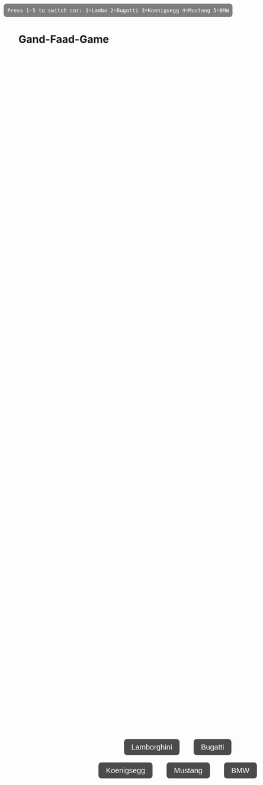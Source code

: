 # Gand-Faad-Game
<!DOCTYPE html>
<html lang="en">
<head>
  <meta charset="UTF-8" />
  <meta name="viewport" content="width=device-width, initial-scale=1.0">
  <title>Slow Roads - Ultimate Supercar Experience</title>
  <style>
    body { margin: 0; overflow: hidden; }
    canvas { display: block; }
    #info { position: absolute; top: 10px; left: 10px; color: white; font-family: monospace; background: rgba(0,0,0,0.5); padding: 10px; border-radius: 8px; }
    #select-car { position: absolute; top: 50%; left: 50%; transform: translate(-50%, -50%); color: white; font-family: monospace; text-align: center; font-size: 30px; }
    #select-car button { background: rgba(0, 0, 0, 0.7); border: none; color: white; padding: 10px 20px; font-size: 20px; margin: 10px; cursor: pointer; border-radius: 8px; }
    #select-car button:hover { background: rgba(0, 0, 0, 0.9); }
  </style>
</head>
<body>
  <div id="info">Press 1-5 to switch car: 1=Lambo 2=Bugatti 3=Koenigsegg 4=Mustang 5=BMW</div>
  <div id="select-car">
    <p>Select Your Car:</p>
    <button onclick="startGame(1)">Lamborghini</button>
    <button onclick="startGame(2)">Bugatti</button>
    <button onclick="startGame(3)">Koenigsegg</button>
    <button onclick="startGame(4)">Mustang</button>
    <button onclick="startGame(5)">BMW</button>
  </div>
  <audio id="bgm" src="https://cdn.pixabay.com/download/audio/2022/03/15/audio_3ab6fa3b1b.mp3?filename=calm-lofi-110094.mp3" autoplay loop></audio>
  <script src="https://cdn.jsdelivr.net/npm/three@0.160.0/build/three.min.js"></script>
  <script src="https://cdn.jsdelivr.net/npm/simplex-noise@3.0.0/simplex-noise.min.js"></script>
  <script>
    let scene, camera, renderer, car, currentCarType = 1, speed = 0.5;
    let road = [], terrain = [], trees = [];
    const simplex = new SimplexNoise();
    const carColors = [0xffaa00, 0x00ccff, 0xcc0000, 0xffffff, 0x3333cc];
    let carModelUrls = [
      'https://example.com/lambo.glb',
      'https://example.com/bugatti.glb',
      'https://example.com/koenigsegg.glb',
      'https://example.com/mustang.glb',
      'https://example.com/bmw.glb'
    ];

    init();
    animate();

    function init() {
      scene = new THREE.Scene();
      scene.fog = new THREE.Fog(0xffcc99, 20, 100);
      scene.background = new THREE.Color(0xffcc99);

      camera = new THREE.PerspectiveCamera(75, window.innerWidth/window.innerHeight, 0.1, 1000);
      camera.position.set(0, 5, -10);

      renderer = new THREE.WebGLRenderer({ antialias: true });
      renderer.setSize(window.innerWidth, window.innerHeight);
      document.body.appendChild(renderer.domElement);

      const light = new THREE.DirectionalLight(0xffffff, 1);
      light.position.set(10, 10, 10);
      scene.add(light);
      scene.add(new THREE.AmbientLight(0x404040));
    }

    function startGame(carType) {
      currentCarType = carType;
      spawnCar(currentCarType);
      generateInitialRoad();
      generateInitialTerrain();
      generateInitialTrees();
      document.getElementById('select-car').style.display = 'none';
    }

    function spawnCar(type) {
      if (car) scene.remove(car);
      const loader = new THREE.GLTFLoader();
      loader.load(carModelUrls[type - 1], function (gltf) {
        car = gltf.scene;
        car.scale.set(0.5, 0.5, 0.5);
        scene.add(car);
      });
    }

    function generateInitialRoad() {
      const roadMaterial = new THREE.MeshStandardMaterial({ color: 0x333333 });
      for (let i = 0; i < 100; i++) {
        const roadGeometry = new THREE.BoxGeometry(5, 0.1, 5);
        const roadPiece = new THREE.Mesh(roadGeometry, roadMaterial);
        roadPiece.position.set(0, -0.25, i * 5);
        scene.add(roadPiece);
        road.push(roadPiece);
      }
    }

    function generateInitialTerrain() {
      const terrainMaterial = new THREE.MeshStandardMaterial({ color: 0x228B22 });
      for (let i = 0; i < 100; i++) {
        for (let j = -6; j <= 6; j++) {
          if (Math.abs(j) < 3) continue;
          const height = getTerrainHeight(j, i);
          const terrainGeom = new THREE.BoxGeometry(1, height, 5);
          const terrainPiece = new THREE.Mesh(terrainGeom, terrainMaterial);
          terrainPiece.position.set(j, -height / 2, i * 5);
          scene.add(terrainPiece);
          terrain.push(terrainPiece);
        }
      }
    }

    function generateInitialTrees() {
      const treeMaterial = new THREE.MeshStandardMaterial({ color: 0x8B4513 });
      const leafMaterial = new THREE.MeshStandardMaterial({ color: 0x2e8b57 });
      for (let i = 0; i < 100; i++) {
        const z = i * 5;
        [-5, 5].forEach(x => {
          if (Math.random() > 0.6) {
            const trunk = new THREE.Mesh(new THREE.CylinderGeometry(0.1, 0.1, 1), treeMaterial);
            const leaves = new THREE.Mesh(new THREE.SphereGeometry(0.5), leafMaterial);
            trunk.position.set(x, 0.5, z);
            leaves.position.set(x, 1.5, z);
            scene.add(trunk);
            scene.add(leaves);
            trees.push(trunk, leaves);
          }
        });
      }
    }

    function getTerrainHeight(x, z) {
      return Math.abs(simplex.noise2D(x * 0.2, z * 0.1)) * 3 + 0.1;
    }

    function recycleEnvironment() {
      const lastZ = road[road.length - 1].position.z;

      if (car.position.z > road[10].position.z) {
        const removedRoad = road.shift();
        removedRoad.position.z = lastZ + 5;
        removedRoad.position.x = Math.sin((lastZ + 5) * 0.05) * 2;
        road.push(removedRoad);

        terrain.forEach(piece => {
          if (piece.position.z < car.position.z - 10) {
            piece.position.z = lastZ + 5;
            const height = getTerrainHeight(piece.position.x, (lastZ + 5) / 5);
            piece.scale.y = height;
            piece.position.y = -height / 2;
          }
        });

        trees.forEach(tree => {
          if (tree.position.z < car.position.z - 10) {
            tree.position.z = lastZ + 5 + Math.random() * 5;
            tree.position.x = Math.random() > 0.5 ? -5 : 5;
          }
        });
      }
    }

    function animate() {
      requestAnimationFrame(animate);
      car.position.z += speed;
      const targetX = Math.sin(car.position.z * 0.05) * 2;
      car.position.x = THREE.MathUtils.lerp(car.position.x, targetX, 0.05);

      // Car tilt
      car.rotation.z = THREE.MathUtils.lerp(car.rotation.z, (targetX - car.position.x) * 0.2, 0.1);

      // Camera follow
      camera.position.z = car.position.z - 10;
      camera.position.x = car.position.x;
      camera.lookAt(car.position);

      recycleEnvironment();
      renderer.render(scene, camera);
    }

    window.addEventListener('keydown', (e) => {
      if (e.key === 'ArrowLeft') car.position.x -= 0.3;
      if (e.key === 'ArrowRight') car.position.x += 0.3;
      if (e.key === 'ArrowUp') speed += 0.1;
      if (e.key === 'ArrowDown') speed = Math.max(0.1, speed - 0.1);
    });
  </script>
</body>
</html>
